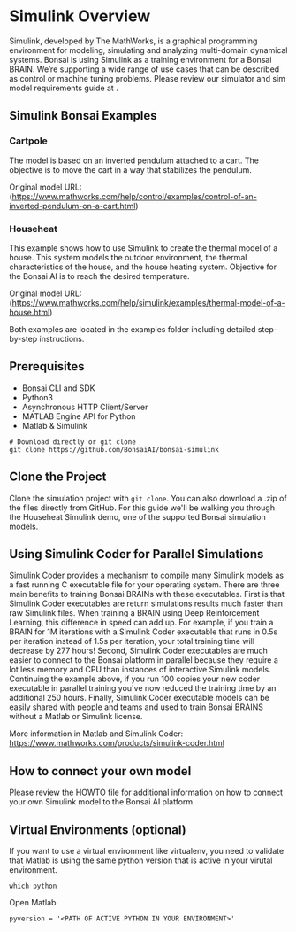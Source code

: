 # Simulink Overview

Simulink, developed by The MathWorks, is a graphical programming environment for modeling, simulating and analyzing multi-domain dynamical systems. Bonsai is using Simulink as a training environment for a Bonsai BRAIN. We’re supporting a wide range of use cases that can be described as control or machine tuning problems. Please review our simulator and sim model requirements guide at <URL>.

## Simulink Bonsai Examples

### Cartpole

The model is based on an inverted pendulum attached to a cart. The objective is to move the cart in a way that stabilizes the pendulum.

Original model URL: (https://www.mathworks.com/help/control/examples/control-of-an-inverted-pendulum-on-a-cart.html)

### Househeat

This example shows how to use Simulink to create the thermal model of a house. This system models the outdoor environment, the thermal characteristics of the house, and the house heating system. Objective for the Bonsai AI is to reach the desired temperature.

Original model URL: (https://www.mathworks.com/help/simulink/examples/thermal-model-of-a-house.html)

Both examples are located in the examples folder including detailed step-by-step instructions.

## Prerequisites

- Bonsai CLI and SDK
- Python3
- Asynchronous HTTP Client/Server
- MATLAB Engine API for Python
- Matlab & Simulink


```
# Download directly or git clone
git clone https://github.com/BonsaiAI/bonsai-simulink
```
## Clone the Project

Clone the simulation project with `git clone`. You can also download a .zip of the files directly from GitHub. For this guide we'll be walking you through the Househeat Simulink demo, one of the supported Bonsai simulation models.


## Using Simulink Coder for Parallel Simulations

Simulink Coder provides a mechanism to compile many Simulink models as a fast running C executable file for your operating system. There are three main benefits to training Bonsai BRAINs with these executables.
First is that Simulink Coder executables are return simulations results much faster than raw Simulink files. When training a BRAIN using Deep Reinforcement Learning, this difference in speed can add up. For example, if you train a BRAIN for 1M iterations with a Simulink Coder executable that runs in 0.5s per iteration instead of 1.5s per iteration, your total training time will decrease by 277 hours!
Second, Simulink Coder executables are much easier to connect to the Bonsai platform in parallel because they require a lot less memory and CPU than instances of interactive Simulink models. Continuing the example above, if you run 100 copies your new coder executable in parallel training you've now reduced the training time by an additional 250 hours.
Finally, Simulink Coder executable models can be easily shared with people and teams and used to train Bonsai BRAINS without a Matlab or Simulink license.

More information in Matlab and Simulink Coder: https://www.mathworks.com/products/simulink-coder.html

## How to connect your own model

Please review the HOWTO file for additional information on how to connect your own Simulink model to the Bonsai AI platform.

## Virtual Environments (optional)

If you want to use a virtual environment like virtualenv, you need to validate that Matlab is using the same python version that is active in your virutal environment.

    which python

Open Matlab

    pyversion = '<PATH OF ACTIVE PYTHON IN YOUR ENVIRONMENT>'
